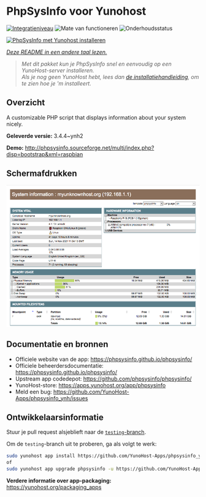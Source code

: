 <!--
NB: Deze README is automatisch gegenereerd door <https://github.com/YunoHost/apps/tree/master/tools/readme_generator>
Hij mag NIET handmatig aangepast worden.
-->

# PhpSysInfo voor Yunohost

[![Integratieniveau](https://dash.yunohost.org/integration/phpsysinfo.svg)](https://ci-apps.yunohost.org/ci/apps/phpsysinfo/) ![Mate van functioneren](https://ci-apps.yunohost.org/ci/badges/phpsysinfo.status.svg) ![Onderhoudsstatus](https://ci-apps.yunohost.org/ci/badges/phpsysinfo.maintain.svg)

[![PhpSysInfo met Yunohost installeren](https://install-app.yunohost.org/install-with-yunohost.svg)](https://install-app.yunohost.org/?app=phpsysinfo)

*[Deze README in een andere taal lezen.](./ALL_README.md)*

> *Met dit pakket kun je PhpSysInfo snel en eenvoudig op een YunoHost-server installeren.*  
> *Als je nog geen YunoHost hebt, lees dan [de installatiehandleiding](https://yunohost.org/install), om te zien hoe je 'm installeert.*

## Overzicht

A customizable PHP script that displays information about your system nicely.


**Geleverde versie:** 3.4.4~ynh2

**Demo:** <http://phpsysinfo.sourceforge.net/multi/index.php?disp=bootstrap&xml=raspbian>

## Schermafdrukken

![Schermafdrukken van PhpSysInfo](./doc/screenshots/screenshot.png)

## Documentatie en bronnen

- Officiele website van de app: <https://phpsysinfo.github.io/phpsysinfo/>
- Officiele beheerdersdocumentatie: <https://phpsysinfo.github.io/phpsysinfo/>
- Upstream app codedepot: <https://github.com/phpsysinfo/phpsysinfo/>
- YunoHost-store: <https://apps.yunohost.org/app/phpsysinfo>
- Meld een bug: <https://github.com/YunoHost-Apps/phpsysinfo_ynh/issues>

## Ontwikkelaarsinformatie

Stuur je pull request alsjeblieft naar de [`testing`-branch](https://github.com/YunoHost-Apps/phpsysinfo_ynh/tree/testing).

Om de `testing`-branch uit te proberen, ga als volgt te werk:

```bash
sudo yunohost app install https://github.com/YunoHost-Apps/phpsysinfo_ynh/tree/testing --debug
of
sudo yunohost app upgrade phpsysinfo -u https://github.com/YunoHost-Apps/phpsysinfo_ynh/tree/testing --debug
```

**Verdere informatie over app-packaging:** <https://yunohost.org/packaging_apps>

